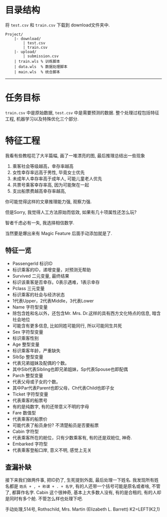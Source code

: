 # 目录结构
将 `test.csv` 和 `train.csv` 下载到 download文件夹中.

```text
Project/
    |- download/
        | test.csv
        | train.csv
    |- upload/
        | submission.csv
    | train.wls % 训练脚本
    | data.wls  % 数据处理脚本
    | main.wls  % 统合脚本
```

---

# 任务目标
`train.csv` 中是原始数据, `test.csv` 中是需要预测的数据.
整个处理过程包括特征工程, 机器学习以及特殊优化三个部分.

# 特征工程

我看有些教程花了大半篇幅, 画了一堆漂亮的图, 最后推理总结出一些现象

1. 乘客社会等级越高，幸存率越高
2. 女性幸存率远高于男性, 毕竟女士优先
3. 未成年人幸存率高于成年人, 可能儿童老人优先
4. 共票号乘客幸存率高, 因为可能聚在一起
5. 支出船票费越高幸存率越高, 

你可能觉得这样的文章推理能力强, 观察力强.

但是Sorry, 我觉得人工方法原始而低效, 如果有几十项属性还怎么玩?

智者千虑必有一失, 我选择相信数学.

当然要是爆出来有 Magic Feature 后面手动添加就是了.

## 特征一览

- PassengerId 标识ID
 - 标识乘客的ID，递增变量，对预测无帮助
- Survived 二元变量, 最终结果
 - 标识该乘客是否幸存。0表示遇难，1表示幸存
- Pclass 三元变量
 - 标识乘客的社会与经济状态
 - 1代表Upper，2代表Middle，3代表Lower
- Name 字符型变量
 - 除包含姓和名以外，还包含Mr. Mrs. Dr.这样的具有西方文化特点的信息, 暗含社会地位
 - 可能含有更多信息, 比如同姓可能同行, 所以可能同生共死
- Sex 字符型变量
 - 标识乘客性别
- Age 整型变量
 - 标识乘客年龄，严重缺失
- SibSp 整型变量
 - 代表兄弟姐妹及配偶的个数。
 - 其中Sib代表Sibling也即兄弟姐妹，Sp代表Spouse也即配偶
- Parch 整型变量
 - 代表父母或子女的个数。
 - 其中Par代表Parent也即父母，Ch代表Child也即子女
- Ticket 字符型变量
 - 代表乘客的船票号
 - 有的是纯数字, 有的还带意义不明的字母
- Fare 数值型
 - 代表乘客的船票价
 - 可能代表了船员身份? 不清楚船员是否要船票
- Cabin 字符型
 - 代表乘客所在的舱位，只有少数乘客有, 有的还是双舱位, 神奇.
- Embarked 字符型
 - 代表乘客登船口岸, 意义不明, 感觉上无关

## 查漏补缺

接下来我们做两件事, 把ID扔了, 生死提到外面, 最后处理一下姓名.
我发现所有姓名都是 `姓氏 + , + 称谓 + . + 名字`, 有的人还带一个括号可能是原名或者啥, 不管了, 都算作名字.
Cabin 这个很神奇, 基本上大多数人没有, 有的是合租的, 有的人却是同时有多个舱.
不管怎么样也处理下吧.

手动处理,514号, 
Rothschild, Mrs. Martin (Elizabeth L. Barrett)
K2=LEFT(K2,1)